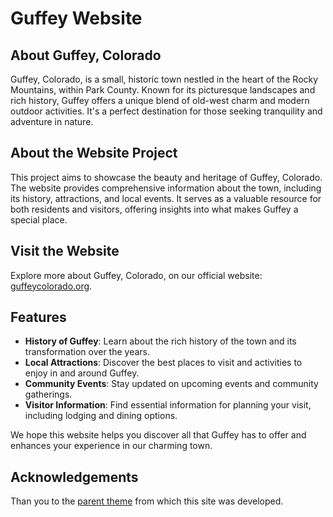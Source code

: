 # Guffey Website

## About Guffey, Colorado
Guffey, Colorado, is a small, historic town nestled in the heart of the Rocky Mountains, within Park County. Known for its picturesque landscapes and rich history, Guffey offers a unique blend of old-west charm and modern outdoor activities. It's a perfect destination for those seeking tranquility and adventure in nature.

## About the Website Project
This project aims to showcase the beauty and heritage of Guffey, Colorado. The website provides comprehensive information about the town, including its history, attractions, and local events. It serves as a valuable resource for both residents and visitors, offering insights into what makes Guffey a special place.

## Visit the Website
Explore more about Guffey, Colorado, on our official website: [guffeycolorado.org](https://guffeycolorado.org).

## Features
- **History of Guffey**: Learn about the rich history of the town and its transformation over the years.
- **Local Attractions**: Discover the best places to visit and activities to enjoy in and around Guffey.
- **Community Events**: Stay updated on upcoming events and community gatherings.
- **Visitor Information**: Find essential information for planning your visit, including lodging and dining options.

We hope this website helps you discover all that Guffey has to offer and enhances your experience in our charming town.

## Acknowledgements

Than you to the [parent theme](https://github.com/pfadfinder-konstanz/hugo-dpsg) from which this site was developed.
